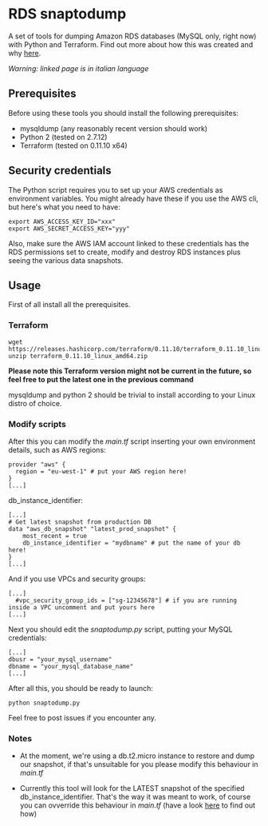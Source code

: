 # RDS snaptodump

A set of tools for dumping Amazon RDS databases (MySQL only, right now) with Python and Terraform. Find out more about how this was created and why [here](https://medium.com/@simmessa/fare-un-dump-da-uno-snapshot-rds-con-python-e-terraform-7cbd0fa026fc).

*Warning: linked page is in italian language*

## Prerequisites

Before using these tools you should install the following prerequisites:

- mysqldump (any reasonably recent version should work)
- Python 2 (tested on 2.7.12)
- Terraform (tested on 0.11.10 x64)

## Security credentials

The Python script requires you to set up your AWS credentials as environment variables. You might already have these if you use the AWS cli, but here's what you need to have:

```
export AWS_ACCESS_KEY_ID="xxx"
export AWS_SECRET_ACCESS_KEY="yyy"
```

Also, make sure the AWS IAM account linked to these credentials has the RDS permissions set to create, modify and destroy RDS instances plus seeing the various data snapshots.

## Usage

First of all install all the prerequisites.

### Terraform

```
wget https://releases.hashicorp.com/terraform/0.11.10/terraform_0.11.10_linux_amd64.zip; unzip terraform_0.11.10_linux_amd64.zip
```

**Please note this Terraform version might not be current in the future, so feel free to put the latest one in the previous command**

mysqldump and python 2 should be trivial to install according to your Linux distro of choice.

### Modify scripts

After this you can modify the *main.tf* script inserting your own environment details, such as AWS regions:

```
provider "aws" {
  region = "eu-west-1" # put your AWS region here!
}
[...]
```

db_instance_identifier:

```
[...]
# Get latest snapshot from production DB
data "aws_db_snapshot" "latest_prod_snapshot" {
    most_recent = true
    db_instance_identifier = "mydbname" # put the name of your db here!
}
[...]
```

And if you use VPCs and security groups:

```
[...]
  #vpc_security_group_ids = ["sg-12345678"] # if you are running inside a VPC uncomment and put yours here
[...]
```

Next you should edit the *snaptodump.py* script, putting your MySQL credentials:

```
[...]
dbusr = "your_mysql_username" 
dbname = "your_mysql_database_name"
[...]
```

After all this, you should be ready to launch:

```
python snaptodump.py
```

Feel free to post issues if you encounter any.

### Notes

- At the moment, we're using a db.t2.micro instance to restore and dump our snapshot, if that's unsuitable for you please modify this behaviour in *main.tf*

- Currently this tool will look for the LATEST snapshot of the specified db_instance_identifier. That's the way it was meant to work, of course you can ovverride this behaviour in *main.tf* (have a look [here](https://www.terraform.io/docs/providers/aws/d/db_snapshot.html) to find out how)